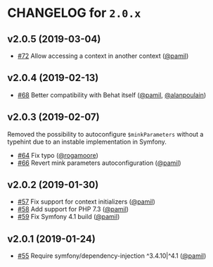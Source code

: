 # CHANGELOG for `2.0.x`

## v2.0.5 (2019-03-04)

- [#72](https://github.com/FriendsOfBehat/SymfonyExtension/issues/72) Allow accessing a context in another context ([@pamil](https://github.com/pamil))

## v2.0.4 (2019-02-13)

- [#68](https://github.com/FriendsOfBehat/SymfonyExtension/issues/68) Better compatibility with Behat itself ([@pamil](https://github.com/pamil), [@alanpoulain](https://github.com/alanpoulain))

## v2.0.3 (2019-02-07)

Removed the possibility to autoconfigure `$minkParameters` without a typehint due to an instable implementation in Symfony.

- [#64](https://github.com/FriendsOfBehat/SymfonyExtension/issues/64) Fix typo ([@rogamoore](https://github.com/rogamoore))
- [#66](https://github.com/FriendsOfBehat/SymfonyExtension/issues/66) Revert mink parameters autoconfiguration ([@pamil](https://github.com/pamil))

## v2.0.2 (2019-01-30)

- [#57](https://github.com/FriendsOfBehat/SymfonyExtension/issues/57) Fix support for context initializers ([@pamil](https://github.com/pamil))
- [#58](https://github.com/FriendsOfBehat/SymfonyExtension/issues/58) Add support for PHP 7.3 ([@pamil](https://github.com/pamil))
- [#59](https://github.com/FriendsOfBehat/SymfonyExtension/issues/59) Fix Symfony 4.1 build ([@pamil](https://github.com/pamil))

## v2.0.1 (2019-01-24)

- [#55](https://github.com/FriendsOfBehat/SymfonyExtension/issues/55) Require symfony/dependency-injection ^3.4.10|^4.1 ([@pamil](https://github.com/pamil))
